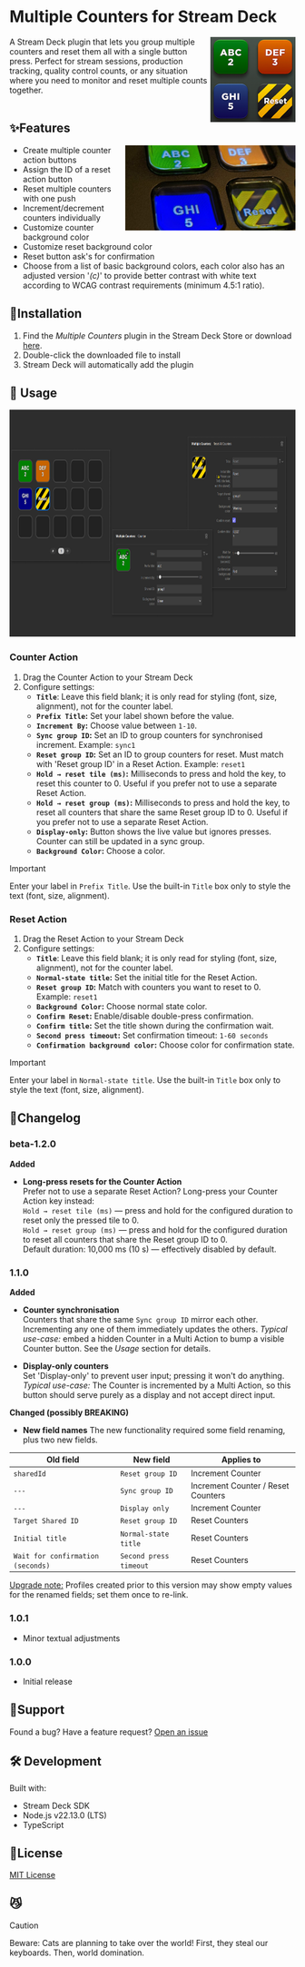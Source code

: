 # Multiple Counters for Stream Deck
<img src="multiple-counters-icon.png" align="right" height="150" width="150" alt="'Multiple Counters' Plugin icon">

A Stream Deck plugin that lets you group multiple counters and reset them all with a single button press. Perfect for stream sessions, production tracking, quality control counts, or any situation where you need to monitor and reset multiple counts together.
<br/>
<br/>

## ✨Features
<img src="preview1.jpg" align="right" height="150" width="300" alt="Photo of the buttons in action">

- Create multiple counter action buttons
- Assign the ID of a reset action button
- Reset multiple counters with one push
- Increment/decrement counters individually
- Customize counter background color
- Customize reset background color
- Reset button ask's for confirmation
- Choose from a list of basic background colors, each color also has an adjusted version '_(c)_' to provide better contrast with white text according to WCAG contrast requirements (minimum 4.5:1 ratio).


## 🚀Installation
1. Find the _Multiple Counters_ plugin in the Stream Deck Store or download [here](https://github.com/ElianKars/StreamDeck-Multiple-Counters/releases/tag/Latest).
2. Double-click the downloaded file to install
3. Stream Deck will automatically add the plugin


## 🔧 Usage
<img src="preview2.jpg" height="400" width="800" alt="Photo of the buttons in action">

### Counter Action
1. Drag the Counter Action to your Stream Deck
2. Configure settings:
   - **`Title`**: Leave this field blank; it is only read for styling (font, size, alignment), not for the counter label.
   - **`Prefix Title`:** Set your label shown before the value.
   - **`Increment By`:** Choose value between `1-10`.
   - **`Sync group ID`:** Set an ID to group counters for synchronised increment. Example: `sync1`
   - **`Reset group ID`:** Set an ID to group counters for reset. Must match with 'Reset group ID' in a Reset Action. Example: `reset1`
   - **`Hold → reset tile (ms)`:** Milliseconds to press and hold the key, to reset this counter to 0. Useful if you prefer not to use a separate Reset Action.
   - **`Hold → reset group (ms)`:** Milliseconds to press and hold the key, to reset all counters that share the same Reset group ID to 0. Useful if you prefer not to use a separate Reset Action.
   - **`Display-only`:** Button shows the live value but ignores presses. Counter can still be updated in a sync group.
   - **`Background Color`:** Choose a color.

> [!IMPORTANT]  
> Enter your label in `Prefix Title`. Use the built-in `Title` box only to style the text (font, size, alignment).


### Reset Action
1. Drag the Reset Action to your Stream Deck
2. Configure settings:
   - **`Title`**: Leave this field blank; it is only read for styling (font, size, alignment), not for the counter label.
   - **`Normal-state title`:** Set the initial title for the Reset Action.
   - **`Reset group ID`:** Match with counters you want to reset to 0. Example: `reset1`
   - **`Background Color`:** Choose normal state color.
   - **`Confirm Reset`:** Enable/disable double-press confirmation.
   - **`Confirm title`:** Set the title shown during the confirmation wait.
   - **`Second press timeout`:** Set confirmation timeout: `1-60 seconds`
   - **`Confirmation background color`:** Choose color for confirmation state.

> [!IMPORTANT]  
> Enter your label in `Normal-state title`. Use the built-in `Title` box only to style the text (font, size, alignment).


## 📝Changelog
### beta-1.2.0
**Added**
- **Long‑press resets for the Counter Action**<br/>
Prefer not to use a separate Reset Action? Long-press your Counter Action key instead:<br/>
`Hold → reset tile (ms)` — press and hold for the configured duration to reset only the pressed tile to 0.<br/>
`Hold → reset group (ms)` — press and hold for the configured duration to reset all counters that share the Reset group ID to 0.<br/>
Default duration: 10,000 ms (10 s) — effectively disabled by default.
### 1.1.0
**Added**
- **Counter synchronisation**<br/>
Counters that share the same `Sync group ID` mirror each other. Incrementing any one of them immediately updates the others.
_Typical use-case:_ embed a hidden Counter in a Multi Action to bump a visible Counter button. See the _Usage_ section for details.

- **Display-only counters**<br/>
Set 'Display-only' to prevent user input; pressing it won't do anything.
_Typical use-case:_ The Counter is incremented by a Multi Action, so this button should serve purely as a display and not accept direct input.

**Changed (possibly BREAKING)**
- **New field names**
The new functionality required some field renaming, plus two new fields.

| Old field                         | New field              | Applies to                         |
| --------------------------------- | ---------------------- | ---------------------------------- |
| `sharedId`                        | `Reset group ID`       | Increment Counter                  |
| `---`                             | `Sync group ID`        | Increment Counter / Reset Counters |
| `---`                             | `Display only`         | Increment Counter                  |
| `Target Shared ID`                | `Reset group ID`       | Reset Counters                     |
| `Initial title`                   | `Normal-state title`   | Reset Counters                     |
| `Wait for confirmation (seconds)` | `Second press timeout` | Reset Counters                     |

<ins>Upgrade note:</ins> Profiles created prior to this version may show empty values for the renamed fields; set them once to re-link.

### 1.0.1
- Minor textual adjustments
### 1.0.0
- Initial release


## 🐛Support
Found a bug? Have a feature request? [Open an issue](../../issues)


## 🛠️ Development

Built with:
- Stream Deck SDK
- Node.js v22.13.0 (LTS)
- TypeScript

## 📄License
[MIT License](LICENSE)


## 😼
> [!CAUTION]
> Beware: Cats are planning to take over the world! First, they steal our keyboards. Then, world domination.